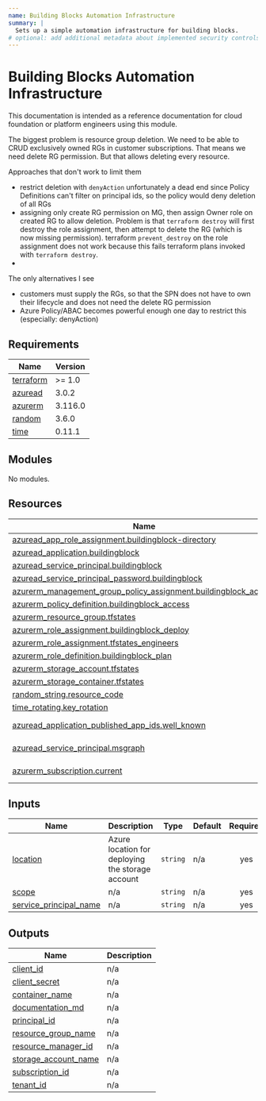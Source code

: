 ```yaml
---
name: Building Blocks Automation Infrastructure
summary: |
  Sets up a simple automation infrastructure for building blocks.
# optional: add additional metadata about implemented security controls
---
```


# Building Blocks Automation Infrastructure

This documentation is intended as a reference documentation for cloud foundation or platform engineers using this module.

The biggest problem is resource group deletion. We need to be able to CRUD exclusively owned RGs in customer subscriptions.
That means we need delete RG permission. But that allows deleting every resource.

Approaches that don't work to limit them

- restrict deletion with `denyAction` unfortunately a dead end since Policy Definitions can't filter on principal ids, so the policy would deny deletion of all RGs
- assigning only create RG permission on MG, then assign Owner role on created RG to allow deletion. Problem is that `terraform destroy` will first destroy the role assignment, then attempt to delete the RG (which is now missing permission). terraform `prevent_destroy` on the role assignment does not work because this fails terraform plans invoked with `terraform destroy`.
-

The only alternatives I see

- customers must supply the RGs, so that the SPN does not have to own their lifecycle and does not need the delete RG permission
- Azure Policy/ABAC becomes powerful enough one day to restrict this (especially: denyAction)

<!-- BEGIN_TF_DOCS -->
## Requirements

| Name | Version |
|------|---------|
| <a name="requirement_terraform"></a> [terraform](#requirement\_terraform) | >= 1.0 |
| <a name="requirement_azuread"></a> [azuread](#requirement\_azuread) | 3.0.2 |
| <a name="requirement_azurerm"></a> [azurerm](#requirement\_azurerm) | 3.116.0 |
| <a name="requirement_random"></a> [random](#requirement\_random) | 3.6.0 |
| <a name="requirement_time"></a> [time](#requirement\_time) | 0.11.1 |

## Modules

No modules.

## Resources

| Name | Type |
|------|------|
| [azuread_app_role_assignment.buildingblock-directory](https://registry.terraform.io/providers/hashicorp/azuread/3.0.2/docs/resources/app_role_assignment) | resource |
| [azuread_application.buildingblock](https://registry.terraform.io/providers/hashicorp/azuread/3.0.2/docs/resources/application) | resource |
| [azuread_service_principal.buildingblock](https://registry.terraform.io/providers/hashicorp/azuread/3.0.2/docs/resources/service_principal) | resource |
| [azuread_service_principal_password.buildingblock](https://registry.terraform.io/providers/hashicorp/azuread/3.0.2/docs/resources/service_principal_password) | resource |
| [azurerm_management_group_policy_assignment.buildingblock_access](https://registry.terraform.io/providers/hashicorp/azurerm/3.116.0/docs/resources/management_group_policy_assignment) | resource |
| [azurerm_policy_definition.buildingblock_access](https://registry.terraform.io/providers/hashicorp/azurerm/3.116.0/docs/resources/policy_definition) | resource |
| [azurerm_resource_group.tfstates](https://registry.terraform.io/providers/hashicorp/azurerm/3.116.0/docs/resources/resource_group) | resource |
| [azurerm_role_assignment.buildingblock_deploy](https://registry.terraform.io/providers/hashicorp/azurerm/3.116.0/docs/resources/role_assignment) | resource |
| [azurerm_role_assignment.tfstates_engineers](https://registry.terraform.io/providers/hashicorp/azurerm/3.116.0/docs/resources/role_assignment) | resource |
| [azurerm_role_definition.buildingblock_plan](https://registry.terraform.io/providers/hashicorp/azurerm/3.116.0/docs/resources/role_definition) | resource |
| [azurerm_storage_account.tfstates](https://registry.terraform.io/providers/hashicorp/azurerm/3.116.0/docs/resources/storage_account) | resource |
| [azurerm_storage_container.tfstates](https://registry.terraform.io/providers/hashicorp/azurerm/3.116.0/docs/resources/storage_container) | resource |
| [random_string.resource_code](https://registry.terraform.io/providers/hashicorp/random/3.6.0/docs/resources/string) | resource |
| [time_rotating.key_rotation](https://registry.terraform.io/providers/hashicorp/time/0.11.1/docs/resources/rotating) | resource |
| [azuread_application_published_app_ids.well_known](https://registry.terraform.io/providers/hashicorp/azuread/3.0.2/docs/data-sources/application_published_app_ids) | data source |
| [azuread_service_principal.msgraph](https://registry.terraform.io/providers/hashicorp/azuread/3.0.2/docs/data-sources/service_principal) | data source |
| [azurerm_subscription.current](https://registry.terraform.io/providers/hashicorp/azurerm/3.116.0/docs/data-sources/subscription) | data source |

## Inputs

| Name | Description | Type | Default | Required |
|------|-------------|------|---------|:--------:|
| <a name="input_location"></a> [location](#input\_location) | Azure location for deploying the storage account | `string` | n/a | yes |
| <a name="input_scope"></a> [scope](#input\_scope) | n/a | `string` | n/a | yes |
| <a name="input_service_principal_name"></a> [service\_principal\_name](#input\_service\_principal\_name) | n/a | `string` | n/a | yes |

## Outputs

| Name | Description |
|------|-------------|
| <a name="output_client_id"></a> [client\_id](#output\_client\_id) | n/a |
| <a name="output_client_secret"></a> [client\_secret](#output\_client\_secret) | n/a |
| <a name="output_container_name"></a> [container\_name](#output\_container\_name) | n/a |
| <a name="output_documentation_md"></a> [documentation\_md](#output\_documentation\_md) | n/a |
| <a name="output_principal_id"></a> [principal\_id](#output\_principal\_id) | n/a |
| <a name="output_resource_group_name"></a> [resource\_group\_name](#output\_resource\_group\_name) | n/a |
| <a name="output_resource_manager_id"></a> [resource\_manager\_id](#output\_resource\_manager\_id) | n/a |
| <a name="output_storage_account_name"></a> [storage\_account\_name](#output\_storage\_account\_name) | n/a |
| <a name="output_subscription_id"></a> [subscription\_id](#output\_subscription\_id) | n/a |
| <a name="output_tenant_id"></a> [tenant\_id](#output\_tenant\_id) | n/a |
<!-- END_TF_DOCS -->